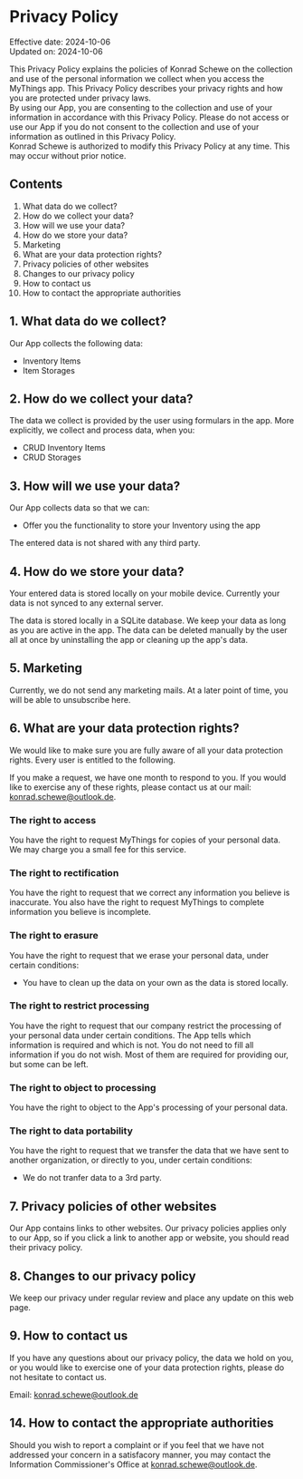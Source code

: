# Privacy Policy

<p>
Effective date: 2024-10-06
<br/>
Updated on: 2024-10-06
</p>

<p>
This Privacy Policy explains the policies of Konrad Schewe on the collection and use of the personal information we collect when you access the MyThings app. This Privacy Policy describes your privacy rights and how you are protected under privacy laws.
<br/>
By using our App, you are consenting to the collection and use of your information in accordance with this Privacy Policy. Please do not access or use our App if you do not consent to the collection and use of your information as outlined in this Privacy Policy.
<br/>
Konrad Schewe is authorized to modify this Privacy Policy at any time. This may occur without prior notice.
</p>

## Contents

1. What data do we collect?
2. How do we collect your data?
3. How will we use your data?
4. How do we store your data?
5. Marketing
6. What are your data protection rights?
7. Privacy policies of other websites
8. Changes to our privacy policy
9. How to contact us
10. How to contact the appropriate authorities

## 1. What data do we collect?

Our App collects the following data:
- Inventory Items
- Item Storages

## 2. How do we collect your data?

The data we collect is provided by the user using formulars in the app.
More explicitly, we collect and process data, when you:
- CRUD Inventory Items
- CRUD Storages

## 3. How will we use your data?

Our App collects data so that we can:
- Offer you the functionality to store your Inventory using the app

The entered data is not shared with any third party.

## 4. How do we store your data?

Your entered data is stored locally on your mobile device.
Currently your data is not synced to any external server.

The data is stored locally in a SQLite database.
We keep your data as long as you are active in the app.
The data can be deleted manually by the user all at once by uninstalling the app or cleaning up the app's data.

## 5. Marketing

Currently, we do not send any marketing mails. At a later point of time, you will be able to unsubscribe here.

## 6. What are your data protection rights?

We would like to make sure you are fully aware of all your data protection rights. Every user is entitled to the following.

If you make a request, we have one month to respond to you. If you would like to exercise any of these rights, please contact us at our mail: konrad.schewe@outlook.de.

### The right to access

You have the right to request MyThings for copies of your personal data. We may charge you a small fee for this service.

### The right to rectification

You have the right to request that we correct any information you believe is inaccurate. You also have the right to request MyThings to complete information you believe is incomplete.

### The right to erasure

You have the right to request that we erase your personal data, under certain conditions:
- You have to clean up the data on your own as the data is stored locally.

### The right to restrict processing

You have the right to request that our company restrict the processing of your personal data under certain conditions.
The App tells which information is required and which is not.
You do not need to fill all information if you do not wish.
Most of them are required for providing our, but some can be left.

### The right to object to processing

You have the right to object to the App's processing of your personal data.

### The right to data portability

You have the right to request that we transfer the data that we have sent to another organization, or directly to you, under certain conditions:
- We do not tranfer data to a 3rd party.

## 7. Privacy policies of other websites

Our App contains links to other websites. Our privacy policies applies only to our App, so if you click a link to another app or website, you should read their privacy policy.

## 8. Changes to our privacy policy

We keep our privacy under regular review and place any update on this web page.

## 9. How to contact us

If you have any questions about our privacy policy, the data we hold on you, or you would like to exercise one of your data protection rights, please do not hesitate to contact us.

Email: konrad.schewe@outlook.de

## 14. How to contact the appropriate authorities

Should you wish to report a complaint or if you feel that we have not addressed your concern in a satisfacory manner, you may contact the Information Commissioner's Office at konrad.schewe@outlook.de.
